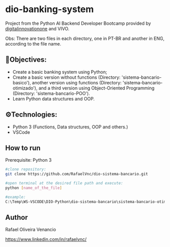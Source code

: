 # dio-banking-system
Project from the Python AI Backend Developer Bootcamp provided by [digitalinnovationone](https://www.google.com/url?sa=t&rct=j&q=&esrc=s&source=web&cd=&cad=rja&uact=8&ved=2ahUKEwjA1a6LjuOFAxVgr5UCHUirCaYQjBB6BAgMEAE&url=https%3A%2F%2Fweb.dio.me%2F&usg=AOvVaw0dwYA1hr1DsZZOmIkcAAcc&opi=89978449) and VIVO.

Obs: There are two files in each directory, one in PT-BR and another in ENG, according to the file name.

## 🎯Objectives:
- Create a basic banking system using Python;
- Create a basic version without functions (Directory: 'sistema-bancario-basico'), another version using functions (Directory: 'sistema-bancario-otimizado'), and a third version using Object-Oriented Programming (Directory: 'sistema-bancario-POO').
- Learn Python data structures and OOP.

## ⚙️Technologies:
- Python 3 (Functions, Data structures, OOP and others.)
- VSCode

## How to run
Prerequisite: Python 3
```bash
#clone repository:
git clone https://github.com/RafaelVnc/dio-sistema-bancario.git

#open terminal at the desired file path and execute:
python [name_of_the_file]

#example:
C:\Temp\WS-VSCODE\DIO-Python\dio-sistema-bancario\sistema-bancario-otimizado>python banking_system.py
```
## Author
Rafael Oliveira Venancio

https://www.linkedin.com/in/rafaelvnc/
